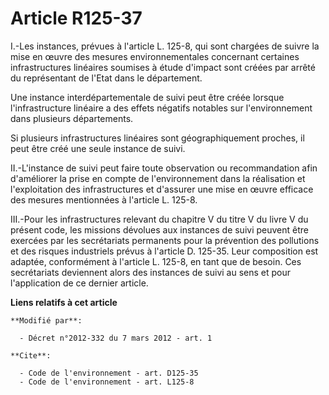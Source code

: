 # Article R125-37

I.-Les instances, prévues à l'article L. 125-8, qui sont chargées de suivre la mise en œuvre des mesures environnementales
concernant certaines infrastructures linéaires soumises à étude d'impact sont créées par arrêté du représentant de l'Etat
dans le département. 

Une instance interdépartementale de suivi peut être créée lorsque l'infrastructure linéaire a des effets négatifs notables
sur l'environnement dans plusieurs départements. 

Si plusieurs infrastructures linéaires sont géographiquement proches, il peut être créé une seule instance de suivi. 

II.-L'instance de suivi peut faire toute observation ou recommandation afin d'améliorer la prise en compte de l'environnement
dans la réalisation et l'exploitation des infrastructures et d'assurer une mise en œuvre efficace des mesures mentionnées à
l'article L. 125-8. 

III.-Pour les infrastructures relevant du chapitre V du titre V du livre V du présent code, les missions dévolues aux
instances de suivi peuvent être exercées par les secrétariats permanents pour la prévention des pollutions et des risques
industriels prévus à l'article D. 125-35. Leur composition est adaptée, conformément à l'article L. 125-8, en tant que de
besoin. Ces secrétariats deviennent alors des instances de suivi au sens et pour l'application de ce dernier article.

**Liens relatifs à cet article**

	**Modifié par**:

	  - Décret n°2012-332 du 7 mars 2012 - art. 1

	**Cite**:

	  - Code de l'environnement - art. D125-35
	  - Code de l'environnement - art. L125-8

